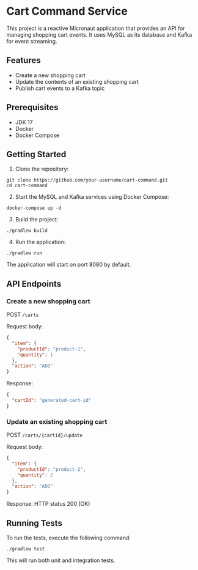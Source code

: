 # Cart Command Service

This project is a reactive Micronaut application that provides an API for managing shopping cart events. It uses MySQL
as its database and Kafka for event streaming.

## Features

- Create a new shopping cart
- Update the contents of an existing shopping cart
- Publish cart events to a Kafka topic 

## Prerequisites

- JDK 17
- Docker
- Docker Compose

## Getting Started

1. Clone the repository:

```
git clone https://github.com/your-username/cart-command.git
cd cart-command
```

2. Start the MySQL and Kafka services using Docker Compose:

```
docker-compose up -d
```

3. Build the project:

```
./gradlew build
```

4. Run the application:

```
./gradlew run
```

The application will start on port 8080 by default.

## API Endpoints

### Create a new shopping cart

POST `/carts`

Request body:

```json
{
  "item": {
    "productId": "product-1",
    "quantity": 1
  },
  "action": "ADD"
}
```

Response:

```json
{
  "cartId": "generated-cart-id"
}
```

### Update an existing shopping cart

POST `/carts/{cartId}/update`

Request body:

```json
{
  "item": {
    "productId": "product-2",
    "quantity": 2
  },
  "action": "ADD"
}
```

Response: HTTP status 200 (OK)

## Running Tests

To run the tests, execute the following command:

```
./gradlew test
```
This will run both unit and integration tests.


